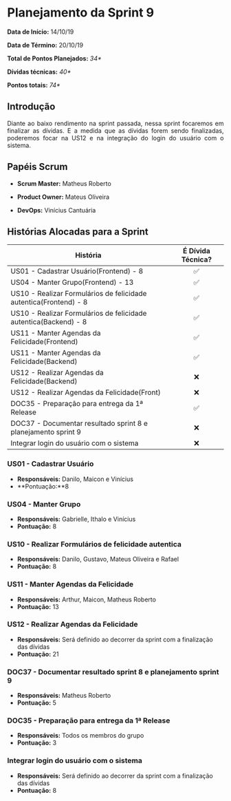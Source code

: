 # Planejamento da Sprint 9

**Data de Início:** 14/10/19

**Data de Término:** 20/10/19

**Total de Pontos Planejados:** _34*_

**Dívidas técnicas:** _40*_

**Pontos totais:** _74*_

## Introdução
<p align = "justify"> 
    Diante ao baixo rendimento na sprint passada, nessa sprint focaremos em finalizar as dívidas. E a medida que as dívidas forem sendo finalizadas, poderemos focar na US12 e na integração do login do usuário com o sistema.
</p>

## Papéis Scrum

* **Scrum Master:** Matheus Roberto

* **Product Owner:** Mateus Oliveira

* **DevOps:** Vinícius Cantuária


## Histórias Alocadas para a Sprint
 
| História | É Dívida Técnica? |
| -------- | :----: |
| US01 - Cadastrar Usuário(Frontend) - 8 | :white_check_mark: |
| US04 - Manter Grupo(Frontend) - 13 | :white_check_mark: |
| US10 - Realizar Formulários de felicidade autentica(Frontend) - 8 | :white_check_mark: |
| US10 - Realizar Formulários de felicidade autentica(Backend) - 8 | :white_check_mark: |
| US11 - Manter Agendas da Felicidade(Frontend) | :white_check_mark: |
| US11 - Manter Agendas da Felicidade(Backend) | :white_check_mark: |
| US12 - Realizar Agendas da Felicidade(Backend) | :x: |
| US12 - Realizar Agendas da Felicidade(Front) | :x: |
| DOC35 - Preparação para entrega da 1ª Release | :white_check_mark: |
| DOC37 - Documentar resultado sprint 8 e planejamento sprint 9 | :x: |
| Integrar login do usuário com o sistema | :x: |

### US01 - Cadastrar Usuário
* **Responsáveis:** Danilo, Maicon e Vinícius
* **Pontuação:**8

### US04 - Manter Grupo
* **Responsáveis:** Gabrielle, Ithalo e Vinícius
* **Pontuação:** 8

### US10 - Realizar Formulários de felicidade autentica
* **Responsáveis:** Danilo, Gustavo, Mateus Oliveira e Rafael
* **Pontuação:** 8

### US11 - Manter Agendas da Felicidade
* **Responsáveis:** Arthur, Maicon, Matheus Roberto
* **Pontuação:** 13

### US12 - Realizar Agendas da Felicidade
* **Responsáveis:** Será definido ao decorrer da sprint com a finalização das dívidas
* **Pontuação:** 21

### DOC37 - Documentar resultado sprint 8 e planejamento sprint 9
* **Responsáveis:** Matheus Roberto
* **Pontuação:** 5

### DOC35 - Preparação para entrega da 1ª Release
* **Responsáveis:** Todos os membros do grupo
* **Pontuação:** 3

### Integrar login do usuário com o sistema
* **Responsáveis:** Será definido ao decorrer da sprint com a finalização das dívidas
* **Pontuação:** 8
